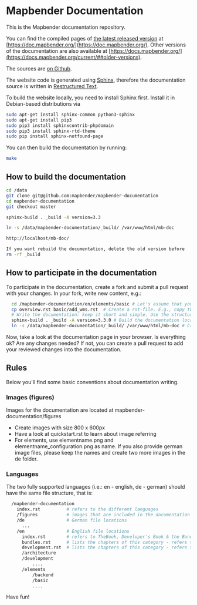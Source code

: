 # Mapbender Documentation

This is the Mapbender documentation repository.

You can find the compiled pages of [the latest released version](https://github.com/mapbender/mapbender-documentation/releases) at [https://doc.mapbender.org/](https://doc.mapbender.org/). Other versions of the documentation are also available at [https://docs.mapbender.org/](https://docs.mapbender.org/current/##older-versions).

The sources are [on Github](https://github.com/mapbender/mapbender-documentation).

The website code is generated using [Sphinx](http://sphinx-doc.org/), therefore the documentation source is written in [Restructured Text](http://sphinx-doc.org/rest.html).

To build the website locally, you need to install Sphinx first. Install it in Debian-based distributions via

```bash
sudo apt-get install sphinx-common python3-sphinx
sudo apt-get install pip3
sudo pip3 install sphinxcontrib-phpdomain
sudo pip3 install sphinx-rtd-theme
sudo pip install sphinx-notfound-page
```

You can then build the documentation by running:

```bash
make
```

## How to build the documentation

```bash
cd /data
git clone git@github.com:mapbender/mapbender-documentation
cd mapbender-documentation
git checkout master

sphinx-build . _build -A version=3.3

ln -s /data/mapbender-documentation/_build/ /var/www/html/mb-doc

http://localhost/mb-doc/

If you want rebuild the documentation, delete the old version before
rm -rf _build
```

## How to participate in the documentation

To participate in the documentation, create a fork and submit a pull request with your changes. In your fork, write new content, e.g.:

```bash
  cd /mapbender-documentation/en/elements/basic # Let's assume that you want to create a docs page that is part of the Mapbender CoreBundle. Switch to the folder where your file should be located.
  cp overview.rst basic/add_wms.rst  # Create a rst-file. E.g., copy the overview.rst as template for your add_wms.rst documentation file.
  # Write the documentation: keep it short and simple. Use the structure of the document.
  sphinx-build . _build -A version=3.3.0 # Build the documentation locally to see how your documentation looks like. Adjust the version number (if necessary).
  ln -s /data/mapbender-documentation/_build/ /var/www/html/mb-doc # Create a symlink from your Sphinx build folder to your Apache web server to test the documentation locally.
```

Now, take a look at the documentation page in your browser. Is everything ok? Are any changes needed? If not, you can create a pull request to add your reviewed changes into the documentation.

## Rules

Below you'll find some basic conventions about documentation writing.

### Images (figures)

Images for the documentation are located at mapbender-documentation/figures

* Create images with size 800 x 600px
* Have a look at quickstart.rst to learn about image referring
* For elements, use elementname.png and elementname_configuration.png as name. If you also provide german image files, please keep the names and create two more images in the de folder.

### Languages

The two fully supported languages (i.e.: en - english, de - german) should have the same file structure, that is:

```bash
  /mapbender-documentation
    index.rst          # refers to the different languages
    /figures           # images that are included in the documentation
    /de                # German file locations
      ...
    /en                # English file locations
      index.rst        # refers to TheBook, Developer's Book & the Bundle Documentation
      bundles.rst      # lists the chapters of this category - refers to rst files
      development.rst  # lists the chapters of this category - refers to rst files
      /architecture
      /development
          ....
      /elements
          /backend
          /basic
          ....
```

Have fun!
